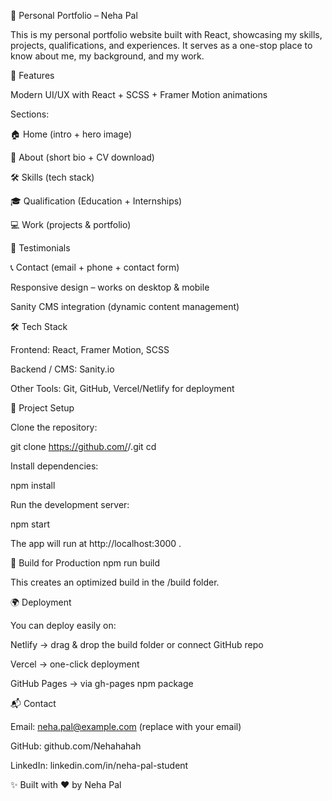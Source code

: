 🚀 Personal Portfolio – Neha Pal

This is my personal portfolio website built with React, showcasing my skills, projects, qualifications, and experiences.
It serves as a one-stop place to know about me, my background, and my work.

🌟 Features

Modern UI/UX with React + SCSS + Framer Motion animations

Sections:

🏠 Home (intro + hero image)

🙋 About (short bio + CV download)

🛠 Skills (tech stack)

🎓 Qualification (Education + Internships)

💻 Work (projects & portfolio)

💬 Testimonials

📞 Contact (email + phone + contact form)

Responsive design – works on desktop & mobile

Sanity CMS integration (dynamic content management)

🛠 Tech Stack

Frontend: React, Framer Motion, SCSS

Backend / CMS: Sanity.io

Other Tools: Git, GitHub, Vercel/Netlify for deployment

📂 Project Setup

Clone the repository:

git clone https://github.com/<your-username>/<your-repo>.git
cd <your-repo>


Install dependencies:

npm install


Run the development server:

npm start


The app will run at http://localhost:3000
.

🚀 Build for Production
npm run build


This creates an optimized build in the /build folder.

🌍 Deployment

You can deploy easily on:

Netlify → drag & drop the build folder or connect GitHub repo

Vercel → one-click deployment

GitHub Pages → via gh-pages npm package

📬 Contact

Email: neha.pal@example.com
 (replace with your email)

GitHub: github.com/Nehahahah

LinkedIn: linkedin.com/in/neha-pal-student

✨ Built with ❤️ by Neha Pal